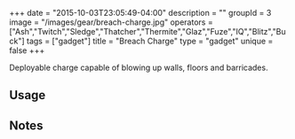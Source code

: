 +++
date = "2015-10-03T23:05:49-04:00"
description = ""
groupId = 3
image = "/images/gear/breach-charge.jpg"
operators = ["Ash","Twitch","Sledge","Thatcher","Thermite","Glaz","Fuze","IQ","Blitz","Buck"]
tags = ["gadget"]
title = "Breach Charge"
type = "gadget"
unique = false
+++

Deployable charge capable of blowing up walls, floors and barricades.

## Usage

## Notes
